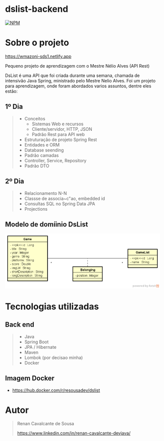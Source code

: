 # dslist-backend

[![NPM](https://img.shields.io/npm/l/react)](https://github.com/renanrcs/dslist-backend/blob/main/LICENSE) 

# Sobre o projeto

https://wmazoni-sds1.netlify.app

Pequeno projeto de aprendizagem com o Mestre Nélio Alves (API Rest)

DsList é uma API que foi criada durante uma semana, chamada de intensivão Java Spring, ministrado pelo Mestre Nelio Alves.
Foi um projeto para aprendizagem, onde foram abordados varios assuntos, dentre eles estão:

## 1º Dia
> - Conceitos
>   - Sistemas Web e recursos
>   - Cliente/servidor, HTTP, JSON
>   - Padrão Rest para API web
> - Estruturação de projeto Spring Rest
> - Entidades e ORM
> - Database seending
> - Padrão camadas
> - Controller, Service, Repository
> - Padrão DTO

## 2º Dia
> - Relacionamento N-N
> - Classse de associa~c"ao, embedded id
> - Consultas SQL no Spring Data JPA
> - Projections

## Modelo de domíinio DsList
![Modelo Conceitual](https://github.com/renanrcs/dslist-backend/blob/main/src/main/resources/assets/dslist-model.png)

# Tecnologias utilizadas
## Back end
> - Java
> - Spring Boot
> - JPA / Hibernate
> - Maven
> - Lombok (por decisao minha)
> - Docker


## Imagem Docker
- https://hub.docker.com/r/resousadev/dslist


# Autor

> Renan Cavalcante de Sousa
> 
> https://www.linkedin.com/in/renan-cavalcante-devjava/

